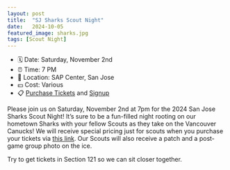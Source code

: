 ```yaml
---
layout: post
title:  "SJ Sharks Scout Night"
date:   2024-10-05
featured_image: sharks.jpg
tags: [Scout Night]
---
```


* 🗓️ Date: Saturday, November 2nd
* ⏰ Time: 7 PM
* 📍 Location: SAP Center, San Jose
* 💵 Cost: Various
* 📋 [Purchase Tickets](https://fevo-enterprise.com/event/Scoutnight55) and [Signup](https://docs.google.com/spreadsheets/d/1PjWuPOZQSK4cT2oRNHoZB7SLTYdtjZe91H9a73GW3To/edit?usp=sharing)

Please join us on Saturday, November 2nd at 7pm for the 2024 San Jose Sharks Scout Night! It’s sure to be a fun-filled night rooting on our hometown Sharks with your fellow Scouts as they take on the Vancouver Canucks! We will receive special pricing just for scouts when you purchase your tickets via [this link](https://fevo-enterprise.com/event/Scoutnight55). Our Scouts will also receive a patch and a post-game group photo on the ice.

Try to get tickets in Section 121 so we can sit closer together.
